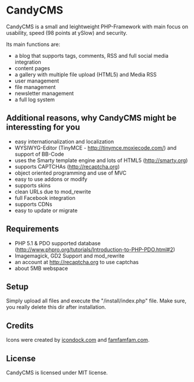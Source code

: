 CandyCMS
========================================================================================================================

CandyCMS is a small and leightweight PHP-Framework with main focus on usability, speed (98 points at ySlow) and security.

Its main functions are:
- a blog that supports tags, comments, RSS and full social media integration
- content pages
- a gallery with multiple file upload (HTML5) and Media RSS
- user management
- file management
- newsletter management
- a full log system


Additional reasons, why CandyCMS might be interessting for you
------------------------------------------------------------------------------------------------------------------------
- easy internationalization and localization
- WYSIWYG-Editor (TinyMCE - http://tinymce.moxiecode.com/) and support of BB-Code
- uses the Smarty template engine and lots of HTML5 (http://smarty.org)
- supports CAPTCHAs (http://recaptcha.org)
- object oriented programming and use of MVC
- easy to use addons or modify
- supports skins
- clean URLs due to mod_rewrite
- full Facebook integration
- supports CDNs
- easy to update or migrate


Requirements
------------------------------------------------------------------------------------------------------------------------
- PHP 5.1 & PDO supported database (http://www.phpro.org/tutorials/Introduction-to-PHP-PDO.html#2)
- Imagemagick, GD2 Support and mod_rewrite
- an account at http://recaptcha.org to use captchas
- about 5MB webspace


Setup
------------------------------------------------------------------------------------------------------------------------
Simply upload all files and execute the "/install/index.php" file. Make sure, you really delete this dir after installation.


Credits
------------------------------------------------------------------------------------------------------------------------
Icons were created by [icondock.com](http://icondock.com) and [famfamfam.com](http://famfamfam.com).


License
------------------------------------------------------------------------------------------------------------------------
CandyCMS is licensed under MIT license.
